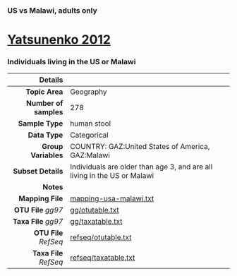 ### US vs Malawi, adults only
# [Yatsunenko 2012]( ../docs/yatsunenko.html )
### Individuals living in the US or Malawi

| Details                   |                                                           |
| ------------------------: |-----------------------------------------------------------|
| **Topic Area**                | Geography                                                |
| **Number of samples**         | 278                                         |
| **Sample Type**               | human stool                                         |
| **Data Type**                 | Categorical                                           |
| **Group Variables**           | COUNTRY: GAZ:United States of America, GAZ:Malawi                                          |
| **Subset Details**            | Individuals are older than age 3, and are all living in the US or Malawi                                  |
| **Notes**                     |                                          |
| **Mapping File**              | [mapping-usa-malawi.txt]( ../datasets/yatsunenko/mapping-usa-malawi.txt)        |
| **OTU File** *gg97*           | [gg/otutable.txt]( ../datasets/yatsunenko/gg/otutable.txt)          |
| **Taxa File** *gg97*          | [gg/taxatable.txt]( ../datasets/yatsunenko/gg/taxatable.txt)        |
| **OTU File** *RefSeq*         | [refseq/otutable.txt]( ../datasets/yatsunenko/refseq/otutable.txt)  |
| **Taxa File** *RefSeq*        | [refseq/taxatable.txt]( ../datasets/yatsunenko/refseq/taxatable.txt)|